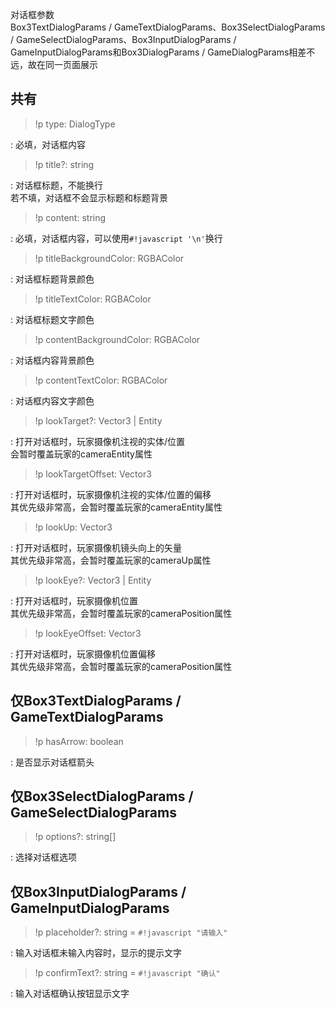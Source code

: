对话框参数  
<docs-def>Box3TextDialogParams</docs-def> / <docs-def>GameTextDialogParams</docs-def>、<docs-def>Box3SelectDialogParams</docs-def> / <docs-def>GameSelectDialogParams</docs-def>、<docs-def>Box3InputDialogParams</docs-def> / <docs-def>GameInputDialogParams</docs-def>和<docs-def>Box3DialogParams</docs-def> / <docs-def>GameDialogParams</docs-def>相差不远，故在同一页面展示

## 共有

> !p type: DialogType

:   必填，对话框内容

> !p title?: string

:   对话框标题，不能换行  
    若不填，对话框不会显示标题和标题背景

> !p content: string

:   必填，对话框内容，可以使用`#!javascript '\n'`换行

> !p titleBackgroundColor: RGBAColor

:   对话框标题背景颜色

> !p titleTextColor: RGBAColor

:   对话框标题文字颜色

> !p contentBackgroundColor: RGBAColor

:   对话框内容背景颜色

> !p contentTextColor: RGBAColor

:   对话框内容文字颜色

> !p lookTarget?: Vector3 | Entity

:   打开对话框时，玩家摄像机注视的实体/位置  
    会暂时覆盖玩家的<docs-icon icon="property">cameraEntity</docs-icon>属性

> !p lookTargetOffset: Vector3

:   打开对话框时，玩家摄像机注视的实体/位置的偏移  
    其优先级非常高，会暂时覆盖玩家的<docs-icon icon="property">cameraEntity</docs-icon>属性

> !p lookUp: Vector3

:   打开对话框时，玩家摄像机镜头向上的矢量  
    其优先级非常高，会暂时覆盖玩家的<docs-icon icon="property">cameraUp</docs-icon>属性

> !p lookEye?: Vector3 | Entity

:   打开对话框时，玩家摄像机位置  
    其优先级非常高，会暂时覆盖玩家的<docs-icon icon="property">cameraPosition</docs-icon>属性

> !p lookEyeOffset: Vector3

:   打开对话框时，玩家摄像机位置偏移  
    其优先级非常高，会暂时覆盖玩家的<docs-icon icon="property">cameraPosition</docs-icon>属性

## 仅<docs-def>Box3TextDialogParams</docs-def> / <docs-def>GameTextDialogParams</docs-def>

> !p hasArrow: boolean

:   是否显示对话框箭头


## 仅<docs-def>Box3SelectDialogParams</docs-def> / <docs-def>GameSelectDialogParams</docs-def>

> !p options?: string[]

:   选择对话框选项


## 仅<docs-def>Box3InputDialogParams</docs-def> / <docs-def>GameInputDialogParams</docs-def>

> !p placeholder?: string = `#!javascript "请输入"`

:   输入对话框未输入内容时，显示的提示文字

> !p confirmText?: string = `#!javascript "确认"`

:   输入对话框确认按钮显示文字
